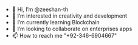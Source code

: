 - 👋 Hi, I’m @zeeshan-th
- 👀 I’m interested in creativity and development
- 🌱 I’m currently learning Blockchain
- 💞️ I’m looking to collaborate on enterprises apps
- 📫 How to reach me "+92-346-6904667"

<!---
zeeshan-th/zeeshan-th is a ✨ special ✨ repository because its `README.md` (this file) appears on your GitHub profile.
You can click the Preview link to take a look at your changes.
--->
